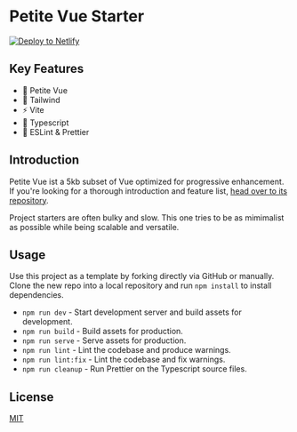 # Petite Vue Starter

[![Deploy to Netlify](https://www.netlify.com/img/deploy/button.svg)](https://app.netlify.com/start/deploy?repository=https://github.com/johannschopplich/petite-vue-starter)

## Key Features

- 🖖 Petite Vue
- 🍃 Tailwind
- ⚡️ Vite
- 🦋 Typescript
- 🦺 ESLint & Prettier

## Introduction

Petite Vue ist a 5kb subset of Vue optimized for progressive enhancement. If you're looking for a thorough introduction and feature list, [head over to its repository](https://github.com/vuejs/petite-vue).

Project starters are often bulky and slow. This one tries to be as mimimalist as possible while being scalable and versatile.

## Usage

Use this project as a template by forking directly via GitHub or manually. Clone the new repo into a local repository and run `npm install` to install dependencies.

- `npm run dev` - Start development server and build assets for development.
- `npm run build` - Build assets for production.
- `npm run serve` - Serve assets for production.
- `npm run lint` - Lint the codebase and produce warnings.
- `npm run lint:fix` - Lint the codebase and fix warnings.
- `npm run cleanup` - Run Prettier on the Typescript source files.

## License

[MIT](LICENSE)
